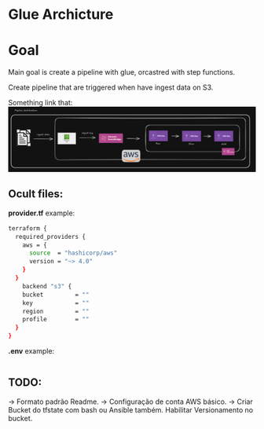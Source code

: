 # Glue Archicture 

# Goal

Main goal is create a pipeline with glue, orcastred with step functions. 

Create pipeline that are triggered when have ingest data on S3.

Something link that:
![alt text](./imgs/pipeline.png)

## Ocult files:
**provider.tf**
example:
```bash
terraform {
  required_providers {
    aws = {
      source  = "hashicorp/aws"
      version = "~> 4.0"
    }
  }
    backend "s3" {
    bucket         = ""
    key            = ""
    region         = ""
    profile        = ""
  }
}
```

**.env**
example:

```bash

```



## TODO:

-> Formato padrão Readme.
-> Configuração de conta AWS básico.
-> Criar Bucket do tfstate com bash ou Ansible também. Habilitar Versionamento no bucket.

